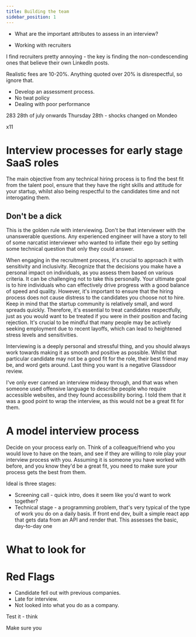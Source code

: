 ```yaml
---
title: Building the team
sidebar_position: 1
---
```




* What are the important attributes to assess in an interview?


- Working with recruiters

I find recruiters pretty annoying - the key is finding the non-condescending ones that believe their own LinkedIn posts.

Realistic fees are 10-20%. Anything quoted over 20% is disrespectful, so ignore that.

- Develop an assessment process.
- No twat policy
- Dealing with poor performance

283 28th of july onwards
Thursday 28th - shocks changed on Mondeo

x11



    

# Interview processes for early stage SaaS roles

The main objective from any technical hiring process is to find the best fit from the talent pool, ensure that they have the right skills and attitude for your startup, whilst also being respectful to the candidates time and not interogating them.

## Don't be a dick

This is the golden rule with interviewing. Don't be that interviewer with the unanswerable questions. Any experienced engineer will have a story to tell of some narcatist interviewer who wanted to inflate their ego by setting some technical question that only they could answer.





When engaging in the recruitment process, it's crucial to approach it with sensitivity and inclusivity. Recognize that the decisions you make have a personal impact on individuals, as you assess them based on various criteria. It can be challenging not to take this personally. Your ultimate goal is to hire individuals who can effectively drive progress with a good balance of speed and quality. However, it's important to ensure that the hiring process does not cause distress to the candidates you choose not to hire. Keep in mind that the startup community is relatively small, and word spreads quickly. Therefore, it's essential to treat candidates respectfully, just as you would want to be treated if you were in their position and facing rejection. It's crucial to be mindful that many people may be actively seeking employment due to recent layoffs, which can lead to heightened stress levels and sensitivities.



 Interviewing is a deeply personal and stressful thing, and you should always work towards making it as smooth and positive as possible. Whilst that particular candidate may not be a good fit for the role, their best friend may be, and word gets around. Last thing you want is a negative Glassdoor review. 

I've only ever canned an interview midway through, and that was when someone used offensive language to describe people who require accessible websites, and they found accessibility boring. I told them that it was a good point to wrap the interview, as this would not be a great fit for them.

# A model interview process

Decide on your process early on. Think of a colleague/friend who you would love to have on the team, and see if they are willing to role play your interview process with you. Assuming it is someone you have worked with before, and you know they'd be a great fit, you need to make sure your process gets the best from them. 

Ideal is three stages:

* Screening call - quick intro, does it seem like you'd want to work together?
* Technical stage - a programming problem, that's very typical of the type of work you do on a daily basis. If front end dev, built a simple react app that gets data from an API and render that. This assesses the basic, day-to-day one

# What to look for


# Red Flags

* Candidate fell out with previous companies.
* Late for interview.
* Not looked into what you do as a company.

Test it - think

Make sure you 
